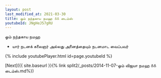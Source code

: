 ```yaml
---
layout: post
last_modified_at: 2021-03-30
title: ஓம் நற்தகாய நமஹ ௧௧ டைம்ஸ்
youtubeId: JNgHeJ57gRU
---
```

 
 
 ஓம் நற்தகாய நமஹ  
 
 -  யார் நடனக் கலைஞர் அல்லது அனைத்தையும் நடனமாட வைப்பவர் 
 
  
 
  
 
 
 
 
 
 


{% include youtubePlayer.html id=page.youtubeId %}
 
[Next]({{ site.baseurl }}{% link  split2/_posts/2014-11-07-ஓம் விஜயா நமஹ ௧௧ டைம்ஸ்.md%})
 
